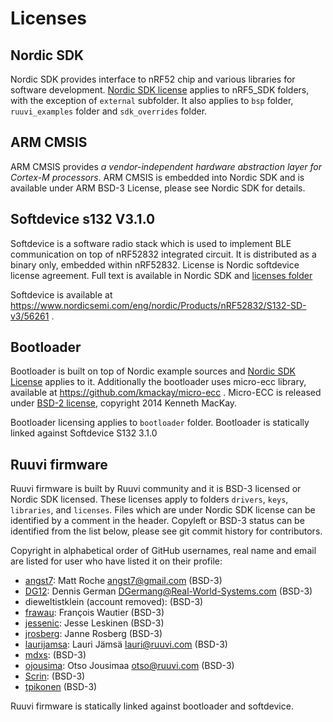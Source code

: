 # Licenses 

## Nordic SDK
Nordic SDK provides interface to nRF52 chip and various libraries for software development. [Nordic SDK license](<licenses/nordic_sdk_license.md>) applies to nRF5_SDK folders, with the exception of `external` subfolder. It also applies to `bsp` folder, `ruuvi_examples` folder and `sdk_overrides` folder.

## ARM CMSIS
ARM CMSIS provides _a vendor-independent hardware abstraction layer for Cortex-M processors_. ARM CMSIS is embedded into Nordic SDK and is available under
ARM BSD-3 License, please see Nordic SDK for details.

## Softdevice s132 V3.1.0
Softdevice is a software radio stack which is used to implement BLE communication on top of nRF52832 integrated circuit. It is distributed as a binary only, embedded within nRF52832.
License is Nordic softdevice license agreement. Full text is available in Nordic SDK and [licenses folder](<licenses/nordic_softdevice_license.md>)

Softdevice is available at https://www.nordicsemi.com/eng/nordic/Products/nRF52832/S132-SD-v3/56261 .

## Bootloader
Bootloader is built on top of Nordic example sources and [Nordic SDK License](<licenses/nordic_sdk_license.md>) applies to it. Additionally the bootloader uses micro-ecc library, available at https://github.com/kmackay/micro-ecc . Micro-ECC is released under [BSD-2 license](<licenses/micro-ecc.md>), copyright 2014 Kenneth MacKay.

Bootloader licensing applies to `bootloader` folder. 
Bootloader is statically linked against Softdevice S132 3.1.0

## Ruuvi firmware
Ruuvi firmware is built by Ruuvi community and it is BSD-3 licensed or Nordic SDK licensed.
These licenses apply to folders `drivers`, `keys`, `libraries`, and `licenses`. 
Files which are under Nordic SDK license can be identified by a comment in the header. 
Copyleft or BSD-3 status can be identified from the list below, please see git commit history for contributors.

Copyright in alphabetical order of GitHub usernames, real name and email are listed for user who have listed it on their profile:

* [angst7](https://github.com/angst7): Matt Roche <angst7@gmail.com> (BSD-3)
* [DG12](https://github.com/DG12):   Dennis German <DGermang@Real-World-Systems.com> (BSD-3)
* dieweltistklein (account removed): (BSD-3)
* [frawau](https://github.com/frawau): François Wautier (BSD-3)
* [jessenic](https://github.com/jessenic): Jesse Leskinen (BSD-3)
* [jrosberg](https://github.com/jrosberg): Janne Rosberg (BSD-3)
* [laurijamsa](https://github.com/laurijamsa): Lauri Jämsä <lauri@ruuvi.com> (BSD-3)
* [mdxs](https://github.com/mdxs): (BSD-3)
* [ojousima](https://github.com/ojousima): Otso Jousimaa <otso@ruuvi.com> (BSD-3)
* [Scrin](https://github.com/Scrin): (BSD-3)
* [tpikonen](https://github.com/tpikonen) (BSD-3)

Ruuvi firmware is statically linked against bootloader and softdevice. 
